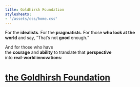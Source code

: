 ```yaml
---
title: Goldhirsh Foundation
stylesheets:
- "/assets/css/home.css"
---
```


<p>

  <span class="idealists">
    For the <strong>idealists</strong>.
  </span>

  <span class="pragmatists">
    For the <strong>pragmatists</strong>.
  </span>

  <span class="look">
    For those <strong>who look at the<br />world</strong> and say,
  </span>

  <span class="good">
    <q>That’s not <strong>good</strong> enough.</q>
  </span>

</p>

<p>

  <span class="courage">
    And for those who have<br />
    the <strong>courage</strong> and <strong>ability</strong> to
  </span>

  <span class="perspective">
    translate that <strong>perspective</strong><br />
    into <strong>real-world innovations</strong>:
  </span>

</p>

<h1>
  <a href="/vision/">
    the <strong>Goldhirsh Foundation</strong>
  </a>
</h1>
